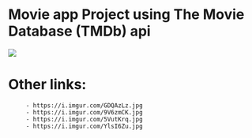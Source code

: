 # Movie app Project using The Movie Database (TMDb) api
         
![](https://i.imgur.com/0Zr3KAC.jpg)

# Other links:
         - https://i.imgur.com/GDQAzLz.jpg
         - https://i.imgur.com/9V6zmCK.jpg
         - https://i.imgur.com/5VutKrq.jpg
         - https://i.imgur.com/YlsI6Zu.jpg
